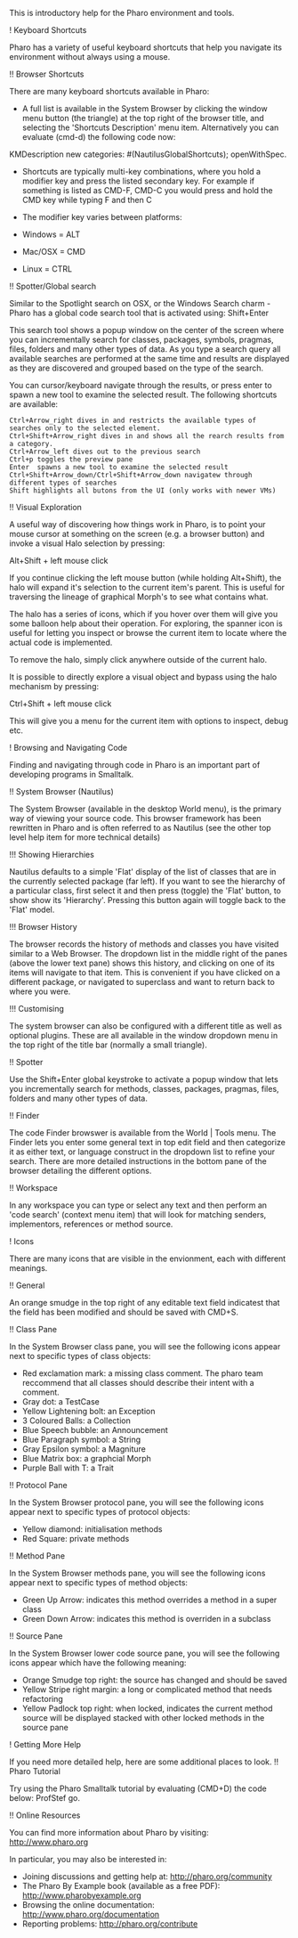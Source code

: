This is introductory help for the Pharo environment and tools. 

! Keyboard Shortcuts

Pharo has a variety of useful keyboard shortcuts that help you navigate its environment without always using a mouse.

!! Browser Shortcuts

There are many keyboard shortcuts available in Pharo:

- A full list is available in the System Browser by clicking the window menu button (the triangle) at the top right of the browser title, and selecting the 'Shortcuts Description' menu item.  Alternatively you can evaluate (cmd-d) the following code now:

KMDescription new categories: #(NautilusGlobalShortcuts); openWithSpec.

- Shortcuts are typically multi-key combinations, where you hold a modifier key and press the listed secondary key. For example if something is listed as CMD-F, CMD-C you would press and hold the CMD key while typing  F and then C

- The modifier key varies between platforms:
 - Windows = ALT
 - Mac/OSX = CMD
 - Linux = CTRL

!! Spotter/Global search

Similar to the Spotlight search on OSX, or the Windows Search charm - Pharo has a global code search tool that is activated using:  Shift+Enter

This search tool shows a popup window on the center of the screen where you can incrementally search for classes, packages, symbols,  pragmas, files, folders and many other types of data.  As you type a search query  all available searches are performed at the same time and results are displayed as they are discovered and grouped based on the type of the search.

You can cursor/keyboard navigate through the results, or press enter to spawn a new tool to examine the selected result.
The following shortcuts are available:

	Ctrl+Arrow_right dives in and restricts the available types of searches only to the selected element.
	Ctrl+Shift+Arrow_right dives in and shows all the rearch results from a category.
	Ctrl+Arrow_left dives out to the previous search
	Ctrl+p toggles the preview pane
	Enter  spawns a new tool to examine the selected result
	Ctrl+Shift+Arrow_down/Ctrl+Shift+Arrow_down navigatew through different types of searches
	Shift highlights all butons from the UI (only works with newer VMs)

!! Visual Exploration

A useful way of discovering how things work in Pharo, is to point your mouse cursor at something on the screen (e.g. a browser button) and invoke a visual Halo selection by pressing: 

  Alt+Shift + left mouse click

If you continue clicking the left mouse button (while holding Alt+Shift), the halo will expand it's selection to the current item's parent. This is useful for traversing the lineage of graphical Morph's to see what contains what.

The halo has a series of icons, which if you hover over them will give you some balloon help about their operation. For exploring, the spanner icon is useful for letting you inspect or browse the current item to locate where the actual code is implemented.

To remove the halo,  simply click anywhere outside of the current halo.

It is possible to directly explore a visual object and bypass using the halo mechanism by pressing:

  Ctrl+Shift + left mouse click

This will give you a menu for the current item with options to inspect, debug etc.

! Browsing and Navigating Code

Finding and navigating through code in Pharo is an important part of developing programs in Smalltalk.

!! System Browser (Nautilus)

The System Browser (available in the desktop World menu), is the primary way of viewing your source code. This browser framework has been rewritten in Pharo and is often referred to as Nautilus (see the other top level help item for more technical details)

!!! Showing Hierarchies

Nautilus defaults to a simple 'Flat' display of the list of classes that are in the currently selected package (far left). If you want to see the hierarchy of a particular class, first select it and then press (toggle) the 'Flat' button, to show show its 'Hierarchy'. Pressing this button again will toggle back to the 'Flat' model.

!!! Browser History

The browser records the history of methods and classes you have visited similar to a Web Browser. The dropdown list in the middle right of the panes (above the lower text pane) shows this history, and clicking on one of its items will navigate to that item. This is convenient if you have clicked on a different package, or navigated to superclass and want to return back to where you were. 

!!! Customising

The system browser can also be configured with a different title as well as optional plugins. These are all available in the window dropdown menu in the top right of the title bar (normally a small triangle).

!! Spotter

Use the Shift+Enter global keystroke to activate a popup window that lets you incrementally search for methods, classes, packages, pragmas, files, folders and many other types of data.

!! Finder 

The code Finder browswer is available from the World | Tools menu. The Finder lets you enter some general text in top edit field and then categorize it as either text, or language construct in the dropdown list to refine your search. There are more detailed instructions in the bottom pane of the browser detailing the different options.

!! Workspace

In any workspace you can type or select any text and then perform an 'code search' (context menu item) that will look for matching senders, implementors, references or method source.

! Icons

There are many icons that are visible in the envionment, each with different meanings.

!! General

An orange smudge in the top right of any editable text field indicatest that the field has been modified and should be saved with CMD+S.

!! Class Pane

In the System Browser class pane, you will see the following icons appear next to specific types of class objects:

- Red exclamation mark: a missing class comment. The pharo team reccommend that all classes should describe their intent with a comment. 
- Gray dot: a TestCase 
- Yellow Lightening bolt: an Exception 
- 3 Coloured Balls: a Collection 
- Blue Speech bubble: an Announcement 
- Blue Paragraph symbol: a String 
- Gray Epsilon symbol: a Magniture 
- Blue Matrix box: a graphcial Morph 
- Purple Ball with T: a Trait

!! Protocol Pane

In the System Browser protocol pane, you will see the following icons appear next to specific types of protocol objects:

- Yellow diamond: initialisation methods
- Red Square: private methods

!! Method Pane

In the System Browser methods pane, you will see the following icons appear next to specific types of method objects:

- Green Up Arrow: indicates this method overrides a method in a super class
- Green Down Arrow: indicates this method is overriden in a subclass

!! Source Pane

In the System Browser lower code source pane, you will see the following icons appear which have the following meaning:

- Orange Smudge top right: the source has changed and should be saved
- Yellow Stripe right margin: a long or complicated method that needs refactoring
- Yellow Padlock top right: when locked, indicates the current method source will be displayed stacked with other locked methods in the source pane

! Getting More Help

If you need more detailed help, here are some additional places to look.
!! Pharo Tutorial

Try using the Pharo Smalltalk tutorial by evaluating (CMD+D) the code below: 
	ProfStef go.

!! Online Resources

You can find more information about Pharo by visiting: 
	http://www.pharo.org

In particular, you may also be interested in:

- Joining discussions and getting help at: http://pharo.org/community 
- The Pharo By Example book (available as a free PDF): http://www.pharobyexample.org
- Browsing the online documentation: http://www.pharo.org/documentation
- Reporting problems: http://pharo.org/contribute


